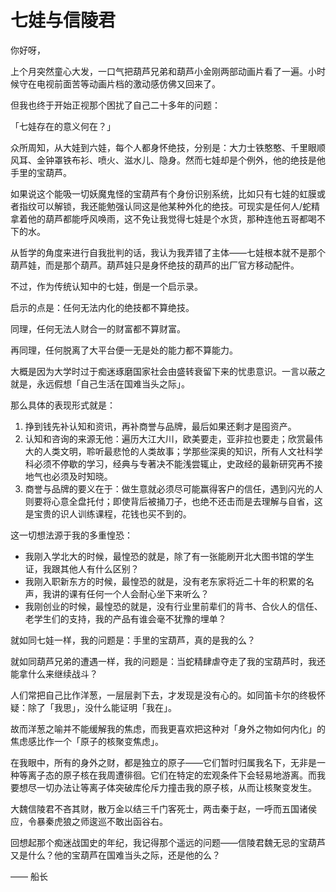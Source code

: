 # 七娃与信陵君

你好呀，

上个月突然童心大发，一口气把葫芦兄弟和葫芦小金刚两部动画片看了一遍。小时候守在电视前面苦等动画片档的激动感仿佛又回来了。

但我也终于开始正视那个困扰了自己二十多年的问题：

「七娃存在的意义何在？」

众所周知，从大娃到六娃，每个人都身怀绝技，分别是：大力士铁憨憨、千里眼顺风耳、金钟罩铁布衫、喷火、滋水儿、隐身。然而七娃却是个例外，他的绝技是他手里的宝葫芦。

如果说这个能吸一切妖魔鬼怪的宝葫芦有个身份识别系统，比如只有七娃的虹膜或者指纹可以解锁，我还能勉强认同这是他某种外化的绝技。可现实是任何人/蛇精拿着他的葫芦都能呼风唤雨，这不免让我觉得七娃是个水货，那种连他五哥都喝不下的水。

从哲学的角度来进行自我批判的话，我认为我弄错了主体——七娃根本就不是那个葫芦娃，而是那个葫芦。葫芦娃只是身怀绝技的葫芦的出厂官方移动配件。

不过，作为传统认知中的七娃，倒是一个启示录。

启示的点是：任何无法内化的绝技都不算绝技。

同理，任何无法人财合一的财富都不算财富。

再同理，任何脱离了大平台便一无是处的能力都不算能力。

大概是因为大学时过于痴迷琢磨国家社会由盛转衰留下来的忧患意识。一言以蔽之就是，永远假想「自己生活在国难当头之际」。

那么具体的表现形式就是：

1. 挣到钱先补认知和资讯，再补商誉与品牌，最后如果还剩才是囤资产。
2. 认知和咨询的来源无他：遍历大江大川，欧美要走，亚非拉也要走；欣赏最伟大的人类文明，聆听最悲怆的人类故事；学那些深奥的知识，所有人文社科学科必须不停歇的学习，经典与专著决不能浅尝辄止，史政经的最新研究再不接地气也必须及时知晓。
3. 商誉与品牌的要义在于：做生意就必须尽可能赢得客户的信任，遇到闪光的人则要将心意全盘托付；即使背后被捅刀子，也绝不还击而是去理解与自省，这是宝贵的识人训练课程，花钱也买不到的。

这一切想法源于我的多重惶恐：

- 我刚入学北大的时候，最惶恐的就是，除了有一张能刷开北大图书馆的学生证，我跟其他人有什么区别？
- 我刚入职新东方的时候，最惶恐的就是，没有老东家将近二十年的积累的名声，我讲的课有任何一个人会耐心坐下来听么？
- 我刚创业的时候，最惶恐的就是，没有行业里前辈们的背书、合伙人的信任、老学生们的支持，我的产品有谁会毫不犹豫的埋单？

就如同七娃一样，我的问题是：手里的宝葫芦，真的是我的么？

就如同葫芦兄弟的遭遇一样，我的问题是：当蛇精肆虐夺走了我的宝葫芦时，我还能拿什么来继续战斗？

人们常把自己比作洋葱，一层层剥下去，才发现是没有心的。如同笛卡尔的终极怀疑：除了「我思」，没什么能证明「我在」。

故而洋葱之喻并不能缓解我的焦虑，而我更喜欢把这种对「身外之物如何内化」的焦虑感比作一个「原子的核聚变焦虑」。

在我眼中，所有的身外之财，都是独立的原子——它们暂时归属我名下，无非是一种等离子态的原子核在我周遭徘徊。它们在特定的宏观条件下会轻易地游离。而我要想尽一切办法让等离子体突破库伦斥力撞击我的原子核，从而让核聚变发生。

大魏信陵君不吝其财，散万金以结三千门客死士，两击秦于赵，一呼而五国诸侯应，令暴秦虎狼之师逡巡不敢出函谷右。

回想起那个痴迷战国史的年纪，我记得那个遥远的问题——信陵君魏无忌的宝葫芦又是什么？他的宝葫芦在国难当头之际，还是他的么？

—— 船长